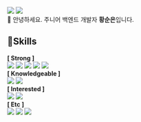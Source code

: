 
[<img src="https://img.shields.io/badge/Blog-40AEF0?style=flat-square&logo=Blogger&logoColor=white"/>](https://velog.io/@catalyst88) <img src="https://img.shields.io/badge/catalyst8849@gmail.com-EA4335?style=flat-square&logo=Gmail&logoColor=white"/> </br>
👋 안녕하세요. 주니어 백엔드 개발자 **황순은**입니다. </br>

## 💪Skills </br>
**[ Strong ]** </br>
<img src="https://img.shields.io/badge/JavaScript-EA8220?style=flat-square&logo=JavaScript&logoColor=white"/> <img src="https://img.shields.io/badge/Node.js-339933?style=flat-square&logo=Node.js&logoColor=white"/> <img src="https://img.shields.io/badge/Express-000000?style=flat-square&logo=Express&logoColor=white"/> <img src="https://img.shields.io/badge/MySQL-4479A1?style=flat-square&logo=MySQL&logoColor=white"/> <img src="https://img.shields.io/badge/AWS-FF61F6?style=flat-square&logo=Amazon AWS&logoColor=white"/> </br>
**[ Knowledgeable ]** </br>
<img src="https://img.shields.io/badge/React-0088CC?style=flat-square&logo=React&logoColor=white"/> <img src="https://img.shields.io/badge/Redux-764ABC?style=flat-square&logo=Redux&logoColor=white"/> </br>
**[ Interested ]** </br>
<img src="https://img.shields.io/badge/TypeScript-3178C6?style=flat-square&logo=TypeScript&logoColor=white"/> <img src="https://img.shields.io/badge/NestJS-E0234E?style=flat-square&logo=NestJS&logoColor=white"/> </br>
**[ Etc ]** </br>
<img src="https://img.shields.io/badge/Git-F05032?style=flat-square&logo=Git&logoColor=white"/> <img src="https://img.shields.io/badge/Notion-000000?style=flat-square&logo=Notion&logoColor=white"/> <img src="https://img.shields.io/badge/Figma-F24E1E?style=flat-square&logo=Figma&logoColor=white"/> 
<!--
**Hwangsooneun/Hwangsooneun** is a ✨ _special_ ✨ repository because its `README.md` (this file) appears on your GitHub profile.

Here are some ideas to get you started:

- 🔭 I’m currently working on ...
- 🌱 I’m currently learning ...
- 👯 I’m looking to collaborate on ...
- 🤔 I’m looking for help with ...
- 💬 Ask me about ...
- 📫 How to reach me: ...
- 😄 Pronouns: ...
- ⚡ Fun fact: ...
-->
